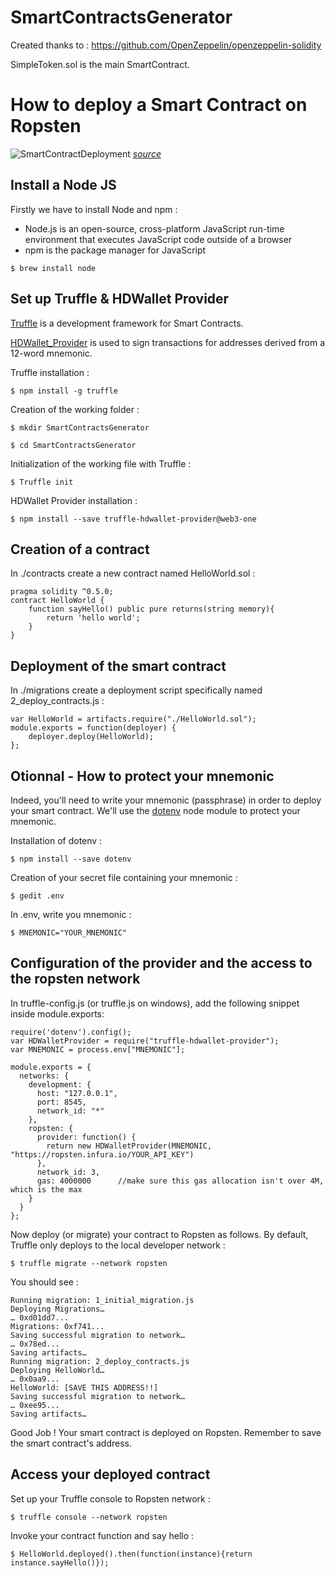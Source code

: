 # SmartContractsGenerator

Created thanks to : https://github.com/OpenZeppelin/openzeppelin-solidity

SimpleToken.sol is the main SmartContract.

# How to deploy a Smart Contract on Ropsten

![SmartContractDeployment](http://image.noelshack.com/fichiers/2018/52/3/1545840379-smartcontractdeploymentoptions.jpeg)
*[source](https://medium.com/coinmonks/5-minute-guide-to-deploying-smart-contracts-with-truffle-and-ropsten-b3e30d5ee1e)*
## Install a Node JS

Firstly we have to install Node and npm : 
- Node.js is an open-source, cross-platform JavaScript run-time environment that executes JavaScript code outside of a browser
- npm is the package manager for JavaScript
```
$ brew install node
```	

## Set up Truffle & HDWallet Provider

[Truffle](https://truffleframework.com/truffle) is a development framework for Smart Contracts.

[HDWallet_Provider](https://github.com/trufflesuite/truffle-hdwallet-provider) is used to sign transactions for addresses derived from a 12-word mnemonic.

Truffle installation :

	$ npm install -g truffle
	
Creation of the working folder : 

	$ mkdir SmartContractsGenerator
	
	$ cd SmartContractsGenerator

Initialization of the working file with Truffle :
	
	$ Truffle init 

HDWallet Provider installation : 
	
	$ npm install --save truffle-hdwallet-provider@web3-one
	
## Creation of a contract
In ./contracts create a new contract named HelloWorld.sol : 
```Solidity
pragma solidity ^0.5.0;
contract HelloWorld {
    function sayHello() public pure returns(string memory){
        return 'hello world';
    }
}
```

## Deployment of the smart contract
In ./migrations create a deployment script specifically named 2_deploy_contracts.js :
```Solidity
var HelloWorld = artifacts.require("./HelloWorld.sol");
module.exports = function(deployer) {
    deployer.deploy(HelloWorld);
};
```

## Otionnal - How to protect your mnemonic
Indeed, you'll need to write your mnemonic (passphrase) in order to deploy your smart contract.
We'll use the [dotenv](https://github.com/motdotla/dotenv) node module to protect your mnemonic.

Installation of dotenv :

	$ npm install --save dotenv
	
Creation of your secret file containing your mnemonic :
	
	$ gedit .env
	
In .env, write you mnemonic :

	$ MNEMONIC="YOUR_MNEMONIC"

## Configuration of the provider and the access to the ropsten network
In truffle-config.js (or truffle.js on windows), add the following snippet inside module.exports:

```
require('dotenv').config();
var HDWalletProvider = require("truffle-hdwallet-provider");
var MNEMONIC = process.env["MNEMONIC"];

module.exports = {
  networks: {
    development: {
      host: "127.0.0.1",
      port: 8545,
      network_id: "*"
    },
    ropsten: {
      provider: function() {
        return new HDWalletProvider(MNEMONIC, "https://ropsten.infura.io/YOUR_API_KEY")
      },
      network_id: 3,
      gas: 4000000      //make sure this gas allocation isn't over 4M, which is the max
    }
  }
};
``` 
Now deploy (or migrate) your contract to Ropsten as follows. By default, Truffle only deploys to the local developer network :

	$ truffle migrate --network ropsten
	
You should see : 
``` 
Running migration: 1_initial_migration.js
Deploying Migrations…
… 0xd01dd7...
Migrations: 0xf741...
Saving successful migration to network…
… 0x78ed...
Saving artifacts…
Running migration: 2_deploy_contracts.js
Deploying HelloWorld…
… 0x0aa9...
HelloWorld: [SAVE THIS ADDRESS!!]
Saving successful migration to network…
… 0xee95...
Saving artifacts…
``` 
Good Job ! Your smart contract is deployed on Ropsten. Remember to save the smart contract's address.

## Access your deployed contract 

Set up your Truffle console to Ropsten network :

	$ truffle console --network ropsten
	
Invoke your contract function and say hello :

	$ HelloWorld.deployed().then(function(instance){return instance.sayHello()});

